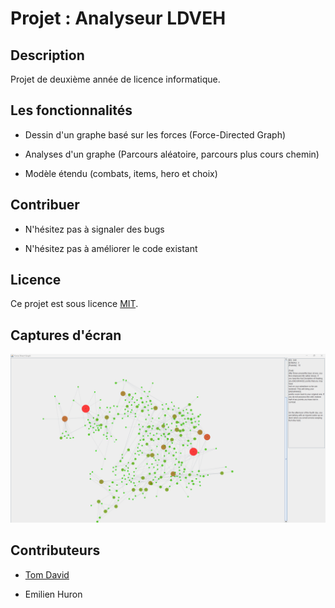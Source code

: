 # Projet : Analyseur LDVEH

## Description

Projet de deuxième année de licence informatique.

## Les fonctionnalités

+ Dessin d'un graphe basé sur les forces (Force-Directed Graph)

+ Analyses d'un graphe (Parcours aléatoire, parcours plus cours chemin)

+ Modèle étendu (combats, items, hero et choix)

## Contribuer

+ N'hésitez pas à signaler des bugs

+ N'hésitez pas à améliorer le code existant

## Licence

Ce projet est sous licence [MIT](./LICENSE.md).

## Captures d'écran

![graph](./screenshots/graph.png)

## Contributeurs

+ [Tom David](https://github.com/kitoutou999)

+ Emilien Huron
